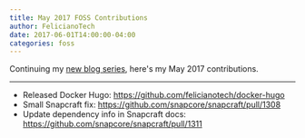 ```yaml
---
title: May 2017 FOSS Contributions
author: FelicianoTech
date: 2017-06-01T14:00:00-04:00
categories: foss
---
```


Continuing my [new blog series][1], here's my May 2017 contributions.

[1]: /blog/january-2019-foss-contributions/

---

- Released Docker Hugo: <https://github.com/felicianotech/docker-hugo>
- Small Snapcraft fix: <https://github.com/snapcore/snapcraft/pull/1308>
- Update dependency info in Snapcraft docs: <https://github.com/snapcore/snapcraft/pull/1311>

